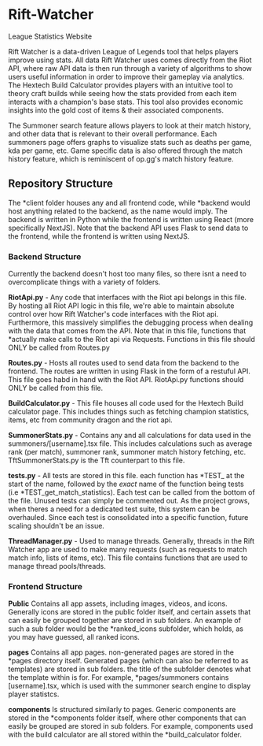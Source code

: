 # Rift-Watcher
League Statistics Website

Rift Watcher is a data-driven League of Legends tool that helps players improve using stats. All data Rift Watcher uses comes directly from the Riot API, where raw API data is then run through a variety of algorithms to show users useful information in order to improve their gameplay via analytics. The Hextech Build Calculator provides players with an intuitive tool to theory craft builds while seeing how the stats provided from each item interacts with a
champion's base stats. This tool also provides economic insights into the gold cost of items & their associated components. 

The Summoner search feature allows players to look at their match history, and other data that is relevant to their overall performance. Each summoners page offers graphs to visualize stats such as deaths per game, kda per game, etc. 
Game specific data is also offered through the match history feature, which is reminiscent of op.gg's match history feature.

## Repository Structure

The *client folder houses any and all frontend code, while *backend would host anything related to the backend, as the name would imply. The backend is written in Python while the frontend is written using React (more specifically NextJS). Note that the backend API uses Flask to send data to the frontend, while the frontend is written using NextJS.

### Backend Structure

Currently the backend doesn't host too many files, so there isnt a need to overcomplicate things with a variety of folders.

**RiotApi.py** - Any code that interfaces with the Riot api belongs in this file. By hosting all Riot API logic in this file, we're able to maintain absolute control over how Rift Watcher's code interfaces with the Riot api. Furthermore, this massively 
simplifies the debugging process when dealing with the data that comes from the API. Note that in this file, functions that *actually make calls to the Riot api via Requests. Functions in this file should ONLY  be called from Routes.py

**Routes.py** - Hosts all routes used to send data from the backend to the frontend. The routes are written in using Flask in the form of a restuful API. This file goes habd in hand with the Riot API. RiotApi.py functions should ONLY be called from this file.

**BuildCalculator.py** - This file houses all code used for the Hextech Build calculator page. This includes things such as fetching champion statistics, items, etc from community dragon and the riot api.

**SummonerStats.py** - Contains any and all calculations for data used in the summoners/[username].tsx file. This includes calculations such as average rank (per match), summoner rank, summoner match history fetching, etc. TftSummonerStats.py is the Tft counterpart
to this file.

**tests.py** - All tests are stored in this file. each function has *TEST_ at the start of the name, followed by the *exact* name of the function being tests (i.e *TEST_get_match_statistics). Each test can be called from the bottom of the file. Unused tests can
simply be commented out. As the project grows, when theres a need for a dedicated test suite, this system can be overhauled. Since each test is consolidated into a specific function, future scaling shouldn't be an issue.

**ThreadManager.py** - Used to manage threads. Generally, threads in the Rift Watcher app are used to make many requests (such as requests to match match info, lists of items, etc). This file contains functions that are used to manage thread pools/threads.


### Frontend Structure

**Public** Contains all app assets, including images, videos, and icons. Generally icons are stored in the public folder itself, and certain assets that can easily be grouped together are stored in sub folders. An example of such a sub folder would be the *ranked_icons subfolder, which holds, as you may have guessed, all ranked icons.

**pages** Contains all app pages. non-generated pages are stored in the *pages directory itself. Generated pages (which can also be referred to as templates) are stored in sub folders. the title of the subfolder denotes what the template within is for. For example, *pages/summoners contains \[username\].tsx, which is used with the summoner search engine to display player statistcs.

**components** Is structured similarly to pages. Generic components are stored in the *components folder itself, where other components that can easily be grouped are stored in sub folders. For example, components used with the build calculator are all stored within the *build_calculator folder.
